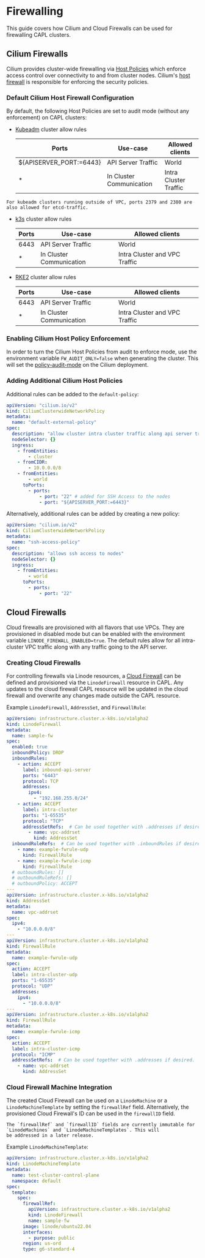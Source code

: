 # Firewalling

This guide covers how Cilium and Cloud Firewalls can be used for firewalling CAPL clusters.

## Cilium Firewalls

Cilium provides cluster-wide firewalling via [Host Policies](https://docs.cilium.io/en/latest/security/policy/language/#hostpolicies)
which enforce access control over connectivity to and from cluster nodes.
Cilium's [host firewall](https://docs.cilium.io/en/latest/security/host-firewall/) is responsible for enforcing the security policies.

### Default Cilium Host Firewall Configuration
By default, the following Host Policies are set to audit mode (without any enforcement) on CAPL clusters:

* [Kubeadm](./flavors/default.md) cluster allow rules

    | Ports                   | Use-case                 | Allowed clients       |
    |-------------------------|--------------------------|-----------------------|
    | ${APISERVER_PORT:=6443} | API Server Traffic       | World                 |
    | *                       | In Cluster Communication | Intra Cluster Traffic |

```admonish note
For kubeadm clusters running outside of VPC, ports 2379 and 2380 are also allowed for etcd-traffic.
```

* [k3s](./flavors/k3s.md) cluster allow rules
    
    | Ports | Use-case                 | Allowed clients               |
    |-------|--------------------------|-------------------------------|
    | 6443  | API Server Traffic       | World                         |
    | *     | In Cluster Communication | Intra Cluster and VPC Traffic |

* [RKE2](./flavors/rke2.md) cluster allow rules

  | Ports | Use-case                 | Allowed clients               |
  |-------|--------------------------|-------------------------------|
  | 6443  | API Server Traffic       | World                         |
  | *     | In Cluster Communication | Intra Cluster and VPC Traffic |

### Enabling Cilium Host Policy Enforcement
In order to turn the Cilium Host Policies from audit to enforce mode, use the environment variable `FW_AUDIT_ONLY=false`
when generating the cluster. This will set the [policy-audit-mode](https://docs.cilium.io/en/latest/security/policy-creation/#creating-policies-from-verdicts)
on the Cilium deployment.

###  Adding Additional Cilium Host Policies
Additional rules can be added to the `default-policy`:
```yaml
apiVersion: "cilium.io/v2"
kind: CiliumClusterwideNetworkPolicy
metadata:
  name: "default-external-policy"
spec:
  description: "allow cluster intra cluster traffic along api server traffic"
  nodeSelector: {}
  ingress:
    - fromEntities:
        - cluster
    - fromCIDR:
        - 10.0.0.0/8
    - fromEntities:
        - world
      toPorts:
        - ports:
            - port: "22" # added for SSH Access to the nodes
            - port: "${APISERVER_PORT:=6443}"
```
Alternatively, additional rules can be added by creating a new policy:
```yaml
apiVersion: "cilium.io/v2"
kind: CiliumClusterwideNetworkPolicy
metadata:
  name: "ssh-access-policy"
spec:
  description: "allows ssh access to nodes"
  nodeSelector: {}
  ingress:
    - fromEntities:
        - world
      toPorts:
        - ports:
            - port: "22"
```

## Cloud Firewalls
Cloud firewalls are provisioned with all flavors that use VPCs. They are provisioned in disabled mode but can be enabled
with the environment variable `LINODE_FIREWALL_ENABLED=true`. The default rules allow for all intra-cluster VPC traffic 
along with any traffic going to the API server. 

### Creating Cloud Firewalls
For controlling firewalls via Linode resources, a [Cloud Firewall](https://www.linode.com/products/cloud-firewall/) can
be defined and provisioned via the `LinodeFirewall` resource in CAPL. Any updates to the cloud firewall CAPL resource
will be updated in the cloud firewall and overwrite any changes made outside the CAPL resource.

Example `LinodeFirewall`, `AddressSet`, and `FirewallRule`:
```yaml
apiVersion: infrastructure.cluster.x-k8s.io/v1alpha2
kind: LinodeFirewall
metadata:
  name: sample-fw
spec:
  enabled: true
  inboundPolicy: DROP
  inboundRules:
    - action: ACCEPT
      label: inbound-api-server
      ports: "6443"
      protocol: TCP
      addresses:
        ipv4:
          - "192.168.255.0/24"
    - action: ACCEPT
      label: intra-cluster
      ports: "1-65535"
      protocol: "TCP"
      addressSetRefs:  # Can be used together with .addresses if desired.
        - name: vpc-addrset
          kind: AddressSet
  inboundRuleRefs:  # Can be used together with .inboundRules if desired
    - name: example-fwrule-udp
      kind: FirewallRule
    - name: example-fwrule-icmp
      kind: FirewallRule
  # outboundRules: []
  # outboundRuleRefs: []
  # outboundPolicy: ACCEPT
---
apiVersion: infrastructure.cluster.x-k8s.io/v1alpha2
kind: AddressSet
metadata:
  name: vpc-addrset
spec:
  ipv4:
    - "10.0.0.0/8"
---
apiVersion: infrastructure.cluster.x-k8s.io/v1alpha2
kind: FirewallRule
metadata:
  name: example-fwrule-udp
spec:
  action: ACCEPT
  label: intra-cluster-udp
  ports: "1-65535"
  protocol: "UDP"
  addresses:
    ipv4:
      - "10.0.0.0/8"
---
apiVersion: infrastructure.cluster.x-k8s.io/v1alpha2
kind: FirewallRule
metadata:
  name: example-fwrule-icmp
spec:
  action: ACCEPT
  label: intra-cluster-icmp
  protocol: "ICMP"
  addressSetRefs:  # Can be used together with .addresses if desired.
    - name: vpc-addrset
      kind: AddressSet
```

### Cloud Firewall Machine Integration
The created Cloud Firewall can be used on a `LinodeMachine` or a `LinodeMachineTemplate` by setting the `firewallRef` field.
Alternatively, the provisioned Cloud Firewall's ID can be used in the `firewallID` field.

```admonish note
The `firewallRef` and `firewallID` fields are currently immutable for `LinodeMachines` and `LinodeMachineTemplates`. This will
be addressed in a later release. 
```

Example `LinodeMachineTemplate`:
```yaml
apiVersion: infrastructure.cluster.x-k8s.io/v1alpha2
kind: LinodeMachineTemplate
metadata:
  name: test-cluster-control-plane
  namespace: default
spec:
  template:
    spec:
      firewallRef:
        apiVersion: infrastructure.cluster.x-k8s.io/v1alpha2
        kind: LinodeFirewall
        name: sample-fw
      image: linode/ubuntu22.04
      interfaces:
        - purpose: public
      region: us-ord
      type: g6-standard-4
```
